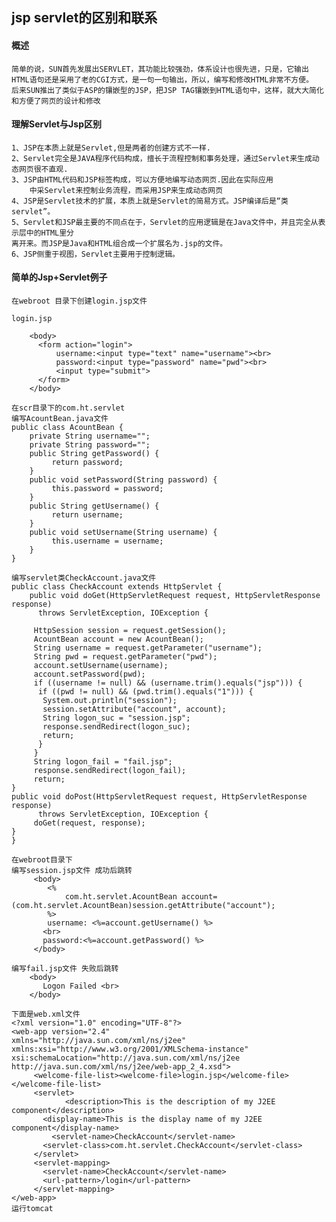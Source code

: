 ## jsp servlet的区别和联系

#### 概述
    简单的说，SUN首先发展出SERVLET，其功能比较强劲，体系设计也很先进，只是，它输出HTML语句还是采用了老的CGI方式，是一句一句输出，所以，编写和修改HTML非常不方便。    后来SUN推出了类似于ASP的镶嵌型的JSP，把JSP TAG镶嵌到HTML语句中，这样，就大大简化和方便了网页的设计和修改
    
#### 理解Servlet与Jsp区别    
    1、JSP在本质上就是Servlet,但是两者的创建方式不一样.
    2、Servlet完全是JAVA程序代码构成，擅长于流程控制和事务处理，通过Servlet来生成动态网页很不直观.
    3、JSP由HTML代码和JSP标签构成，可以方便地编写动态网页.因此在实际应用
        中采Servlet来控制业务流程，而采用JSP来生成动态网页
    4、JSP是Servlet技术的扩展，本质上就是Servlet的简易方式。JSP编译后是“类servlet”。
    5、Servlet和JSP最主要的不同点在于，Servlet的应用逻辑是在Java文件中，并且完全从表示层中的HTML里分
    离开来。而JSP是Java和HTML组合成一个扩展名为.jsp的文件。
    6、JSP侧重于视图，Servlet主要用于控制逻辑。
#### 简单的Jsp+Servlet例子
    在webroot 目录下创建login.jsp文件
```
login.jsp

    <body>
      <form action="login">
          username:<input type="text" name="username"><br>
          password:<input type="password" name="pwd"><br>
          <input type="submit"> 
      </form>
    </body>

在scr目录下的com.ht.servlet
编写AcountBean.java文件
public class AcountBean {
    private String username="";
    private String password="";
    public String getPassword() {
         return password;
    }
    public void setPassword(String password) {
         this.password = password;
    }
    public String getUsername() {
         return username;
    }
    public void setUsername(String username) {
         this.username = username;
    }
}

编写servlet类CheckAccount.java文件
public class CheckAccount extends HttpServlet {
    public void doGet(HttpServletRequest request, HttpServletResponse response)
      throws ServletException, IOException {
      
     HttpSession session = request.getSession();
     AcountBean account = new AcountBean();
     String username = request.getParameter("username");
     String pwd = request.getParameter("pwd");
     account.setUsername(username);
     account.setPassword(pwd);
     if ((username != null) && (username.trim().equals("jsp"))) {
      if ((pwd != null) && (pwd.trim().equals("1"))) {
       System.out.println("session");
       session.setAttribute("account", account);
       String logon_suc = "session.jsp";
       response.sendRedirect(logon_suc);
       return;
      }
     }
     String logon_fail = "fail.jsp";
     response.sendRedirect(logon_fail);
     return;
}
public void doPost(HttpServletRequest request, HttpServletResponse response)
      throws ServletException, IOException {
     doGet(request, response);
}
}

在webroot目录下
编写session.jsp文件 成功后跳转
     <body>
        <%
            com.ht.servlet.AcountBean account=(com.ht.servlet.AcountBean)session.getAttribute("account");
        %>
        username: <%=account.getUsername() %>
       <br>
       password:<%=account.getPassword() %>
     </body>

编写fail.jsp文件 失败后跳转
    <body>
       Logon Failed <br>
    </body>

下面是web.xml文件
<?xml version="1.0" encoding="UTF-8"?>
<web-app version="2.4" 
xmlns="http://java.sun.com/xml/ns/j2ee" 
xmlns:xsi="http://www.w3.org/2001/XMLSchema-instance" 
xsi:schemaLocation="http://java.sun.com/xml/ns/j2ee 
http://java.sun.com/xml/ns/j2ee/web-app_2_4.xsd">
     <welcome-file-list><welcome-file>login.jsp</welcome-file></welcome-file-list>
     <servlet>
            <description>This is the description of my J2EE component</description>
       <display-name>This is the display name of my J2EE component</display-name>
         <servlet-name>CheckAccount</servlet-name>
       <servlet-class>com.ht.servlet.CheckAccount</servlet-class>
     </servlet>
     <servlet-mapping>
       <servlet-name>CheckAccount</servlet-name>
       <url-pattern>/login</url-pattern>
     </servlet-mapping>
</web-app>
运行tomcat
```
